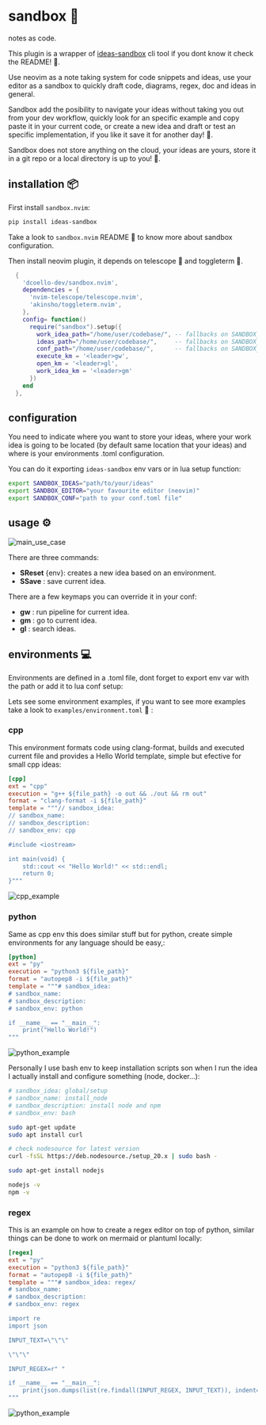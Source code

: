# sandbox :whale2:

notes as code.

This plugin is a wrapper of [ideas-sandbox](https://github.com/dcoello-dev/ideas-sandbox) cli tool if you dont know it check the README! :eyes:.

Use neovim as a note taking system for code snippets and ideas, use your editor as a sandbox to quickly draft code, diagrams, regex, doc and ideas in general.

Sandbox add the posibility to navigate your ideas without taking you out from your dev workflow, quickly look for an specific example and copy paste it in your current code, or create a new idea and draft or test an specific implementation, if you  like it save it for another day! :floppy_disk:.

Sandbox does not store anything on the cloud, your ideas are yours, store it in a git repo or a local directory is up to you! :file_folder:.

## installation :package:

First install `sandbox.nvim`:

```bash
pip install ideas-sandbox
```

Take a look to `sandbox.nvim` README :eyes: to know more about sandbox configuration.

Then install neovim plugin, it depends on telescope :telescope: and toggleterm :shell:.

```lua
  {
    'dcoello-dev/sandbox.nvim',
    dependencies = {
      'nvim-telescope/telescope.nvim',
      'akinsho/toggleterm.nvim',
    },
    config= function()
      require("sandbox").setup({
        work_idea_path="/home/user/codebase/", -- fallbacks on SANDBOX_IDEAS env var
        ideas_path="/home/user/codebase/",     -- fallbacks on SANDBOX_IDEAS env var
        conf_path="/home/user/codebase/",      -- fallbacks on SANDBOX_CONF env var
        execute_km = '<leader>gw',
        open_km = '<leader>gl',
        work_idea_km = '<leader>gm'
      })
    end
  },
```

## configuration

You need to indicate where you want to store your ideas, where your work idea is going to be located (by default same location that your ideas) and where is your environments .toml configuration.

You can do it exporting `ideas-sandbox` env vars or in lua setup function:

```bash
export SANDBOX_IDEAS="path/to/your/ideas"
export SANDBOX_EDITOR="your favourite editor (neovim)"
export SANDBOX_CONF="path to your conf.toml file"
```

## usage :gear:

![main_use_case](./doc/images/main_use_case.gif)

There are three commands:
- **SReset** {env}: creates a new idea based on an environment.
- **SSave** : save current idea.

There are a few keymaps you can override it in your conf:
- **<leader>gw** : run pipeline for current idea.
- **<leader>gm** : go to current idea.
- **<leader>gl** : search ideas.

## environments :computer:

Environments are defined in a .toml file, dont forget to export env var with the path or add it to lua conf setup:

Lets see some environment examples, if you want to see more examples take a look to `examples/environment.toml` :eyes: :

### cpp

This environment formats code using clang-format, builds and executed current file and provides a Hello World template, simple but efective for small cpp ideas:

```toml
[cpp]
ext = "cpp"
execution = "g++ ${file_path} -o out && ./out && rm out"
format = "clang-format -i ${file_path}"
template = """// sandbox_idea:
// sandbox_name:
// sandbox_description:
// sandbox_env: cpp

#include <iostream>

int main(void) {
    std::cout << "Hello World!" << std::endl;
    return 0;
}"""
```

![cpp_example](./doc/images/sandbox_cpp.gif)

### python

Same as cpp env this does similar stuff but for python, create simple environments for any language should be easy,:

```toml
[python]
ext = "py"
execution = "python3 ${file_path}"
format = "autopep8 -i ${file_path}"
template = """# sandbox_idea: 
# sandbox_name: 
# sandbox_description: 
# sandbox_env: python

if __name__ == "__main__":
    print("Hello World!")
"""
```

![python_example](./doc/images/sandbox_python.gif)

Personally I use bash env to keep installation scripts son when I run the idea I actually install and configure something (node, docker...):

```bash
# sandbox_idea: global/setup
# sandbox_name: install_node
# sandbox_description: install node and npm
# sandbox_env: bash

sudo apt-get update
sudo apt install curl

# check nodesource for latest version
curl -fsSL https://deb.nodesource./setup_20.x | sudo bash -

sudo apt-get install nodejs

nodejs -v
npm -v
```

### regex

This is an example on how to create a regex editor on top of python, similar things can be done to work on mermaid or plantuml locally:

```toml
[regex]
ext = "py"
execution = "python3 ${file_path}"
format = "autopep8 -i ${file_path}"
template = """# sandbox_idea: regex/
# sandbox_name: 
# sandbox_description: 
# sandbox_env: regex

import re
import json

INPUT_TEXT=\"\"\"

\"\"\"

INPUT_REGEX=r" "

if __name__ == "__main__":
    print(json.dumps(list(re.findall(INPUT_REGEX, INPUT_TEXT)), indent=2))
"""
```

![python_example](./doc/images/sandbox_regex.gif)
